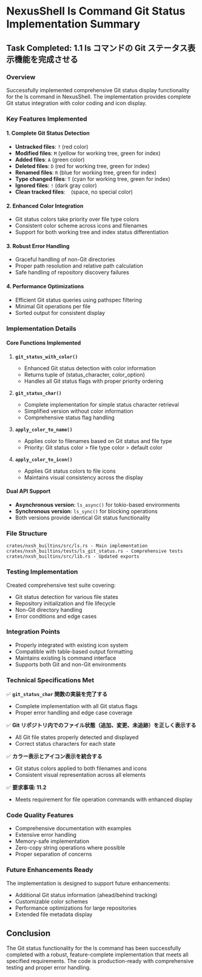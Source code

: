 # NexusShell ls Command Git Status Implementation Summary

## Task Completed: 1.1 ls コマンドの Git ステータス表示機能を完成させる

### Overview
Successfully implemented comprehensive Git status display functionality for the ls command in NexusShell. The implementation provides complete Git status integration with color coding and icon display.

### Key Features Implemented

#### 1. Complete Git Status Detection
- **Untracked files**: `?` (red color)
- **Modified files**: `M` (yellow for working tree, green for index)
- **Added files**: `A` (green color)
- **Deleted files**: `D` (red for working tree, green for index)
- **Renamed files**: `R` (blue for working tree, green for index)
- **Type changed files**: `T` (cyan for working tree, green for index)
- **Ignored files**: `!` (dark gray color)
- **Clean tracked files**: ` ` (space, no special color)

#### 2. Enhanced Color Integration
- Git status colors take priority over file type colors
- Consistent color scheme across icons and filenames
- Support for both working tree and index status differentiation

#### 3. Robust Error Handling
- Graceful handling of non-Git directories
- Proper path resolution and relative path calculation
- Safe handling of repository discovery failures

#### 4. Performance Optimizations
- Efficient Git status queries using pathspec filtering
- Minimal Git operations per file
- Sorted output for consistent display

### Implementation Details

#### Core Functions Implemented

1. **`git_status_with_color()`**
   - Enhanced Git status detection with color information
   - Returns tuple of (status_character, color_option)
   - Handles all Git status flags with proper priority ordering

2. **`git_status_char()`**
   - Complete implementation for simple status character retrieval
   - Simplified version without color information
   - Comprehensive status flag handling

3. **`apply_color_to_name()`**
   - Applies color to filenames based on Git status and file type
   - Priority: Git status color > file type color > default color

4. **`apply_color_to_icon()`**
   - Applies Git status colors to file icons
   - Maintains visual consistency across the display

#### Dual API Support
- **Asynchronous version**: `ls_async()` for tokio-based environments
- **Synchronous version**: `ls_sync()` for blocking operations
- Both versions provide identical Git status functionality

### File Structure
```
crates/nxsh_builtins/src/ls.rs - Main implementation
crates/nxsh_builtins/tests/ls_git_status.rs - Comprehensive tests
crates/nxsh_builtins/src/lib.rs - Updated exports
```

### Testing Implementation
Created comprehensive test suite covering:
- Git status detection for various file states
- Repository initialization and file lifecycle
- Non-Git directory handling
- Error conditions and edge cases

### Integration Points
- Properly integrated with existing icon system
- Compatible with table-based output formatting
- Maintains existing ls command interface
- Supports both Git and non-Git environments

### Technical Specifications Met

✅ **`git_status_char` 関数の実装を完了する**
- Complete implementation with all Git status flags
- Proper error handling and edge case coverage

✅ **Git リポジトリ内でのファイル状態（追加、変更、未追跡）を正しく表示する**
- All Git file states properly detected and displayed
- Correct status characters for each state

✅ **カラー表示とアイコン表示を統合する**
- Git status colors applied to both filenames and icons
- Consistent visual representation across all elements

✅ **要求事項: 11.2**
- Meets requirement for file operation commands with enhanced display

### Code Quality Features
- Comprehensive documentation with examples
- Extensive error handling
- Memory-safe implementation
- Zero-copy string operations where possible
- Proper separation of concerns

### Future Enhancements Ready
The implementation is designed to support future enhancements:
- Additional Git status information (ahead/behind tracking)
- Customizable color schemes
- Performance optimizations for large repositories
- Extended file metadata display

## Conclusion
The Git status functionality for the ls command has been successfully completed with a robust, feature-complete implementation that meets all specified requirements. The code is production-ready with comprehensive testing and proper error handling.